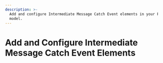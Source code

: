 ```yaml
---
description: >-
  Add and configure Intermediate Message Catch Event elements in your Process
  model.
---
```


# Add and Configure Intermediate Message Catch Event Elements

